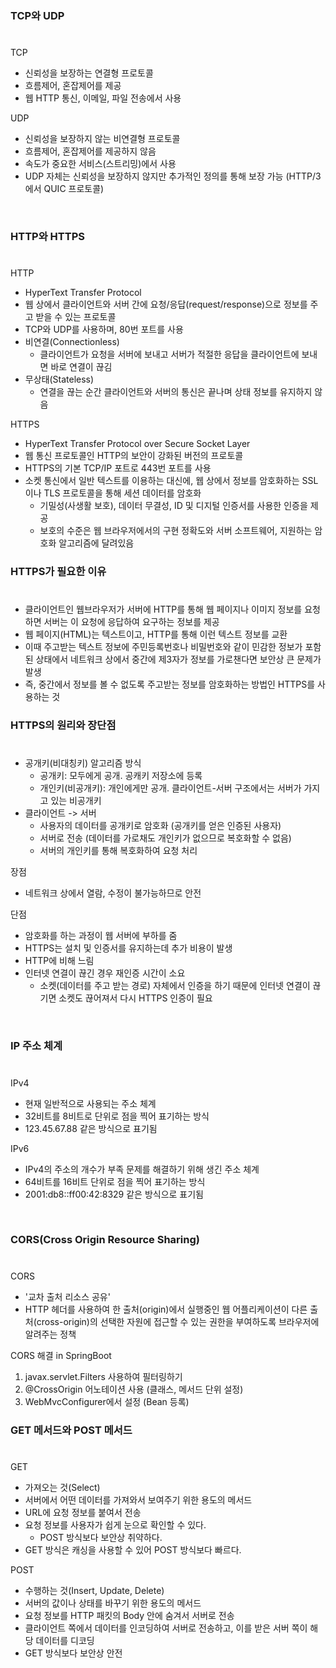 ### TCP와 UDP
#
TCP
* 신뢰성을 보장하는 연결형 프로토콜
* 흐름제어, 혼잡제어를 제공
* 웹 HTTP 통신, 이메일, 파일 전송에서 사용

UDP
* 신뢰성을 보장하지 않는 비연결형 프로토콜
* 흐름제어, 혼잡제어를 제공하지 않음
* 속도가 중요한 서비스(스트리밍)에서 사용
* UDP 자체는 신뢰성을 보장하지 않지만 추가적인 정의를 통해 보장 가능 (HTTP/3에서 QUIC 프로토콜)
  
<br>

### HTTP와 HTTPS
#
HTTP
* HyperText Transfer Protocol
* 웹 상에서 클라이언트와 서버 간에 요청/응답(request/response)으로 정보를 주고 받을 수 있는 프로토콜
* TCP와 UDP를 사용하며, 80번 포트를 사용
* 비연결(Connectionless)
  * 클라이언트가 요청을 서버에 보내고 서버가 적절한 응답을 클라이언트에 보내면 바로 연결이 끊김
* 무상태(Stateless)
  * 연결을 끊는 순간 클라이언트와 서버의 통신은 끝나며 상태 정보를 유지하지 않음


HTTPS
* HyperText Transfer Protocol over Secure Socket Layer
* 웹 통신 프로토콜인 HTTP의 보안이 강화된 버전의 프로토콜
* HTTPS의 기본 TCP/IP 포트로 443번 포트를 사용
* 소켓 통신에서 일반 텍스트를 이용하는 대신에, 웹 상에서 정보를 암호화하는 SSL이나 TLS 프로토콜을 통해 세션 데이터를 암호화
  * 기밀성(사생활 보호), 데이터 무결성, ID 및 디지털 인증서를 사용한 인증을 제공
  * 보호의 수준은 웹 브라우저에서의 구현 정확도와 서버 소프트웨어, 지원하는 암호화 알고리즘에 달려있음

### HTTPS가 필요한 이유
#
* 클라이언트인 웹브라우저가 서버에 HTTP를 통해 웹 페이지나 이미지 정보를 요청하면 서버는 이 요청에 응답하여 요구하는 정보를 제공
* 웹 페이지(HTML)는 텍스트이고, HTTP를 통해 이런 텍스트 정보를 교환
* 이때 주고받는 텍스트 정보에 주민등록번호나 비밀번호와 같이 민감한 정보가 포함된 상태에서 네트워크 상에서 중간에 제3자가 정보를 가로챈다면 보안상 큰 문제가 발생
* 즉, 중간에서 정보를 볼 수 없도록 주고받는 정보를 암호화하는 방법인 HTTPS를 사용하는 것

### HTTPS의 원리와 장단점
#
* 공개키(비대칭키) 알고리즘 방식
  * 공개키: 모두에게 공개. 공캐키 저장소에 등록
  * 개인키(비공개키): 개인에게만 공개. 클라이언트-서버 구조에서는 서버가 가지고 있는 비공개키
* 클라이언트 -> 서버
  * 사용자의 데이터를 공개키로 암호화 (공개키를 얻은 인증된 사용자)
  * 서버로 전송 (데이터를 가로채도 개인키가 없으므로 복호화할 수 없음)
  * 서버의 개인키를 통해 복호화하여 요청 처리

장점
* 네트워크 상에서 열람, 수정이 불가능하므로 안전

단점
* 암호화를 하는 과정이 웹 서버에 부하를 줌
* HTTPS는 설치 및 인증서를 유지하는데 추가 비용이 발생
* HTTP에 비해 느림
* 인터넷 연결이 끊긴 경우 재인증 시간이 소요
  * 소켓(데이터를 주고 받는 경로) 자체에서 인증을 하기 때문에 인터넷 연결이 끊기면 소켓도 끊어져서 다시 HTTPS 인증이 필요

<br>

### IP 주소 체계
#
IPv4
* 현재 일반적으로 사용되는 주소 체계
* 32비트를 8비트로 단위로 점을 찍어 표기하는 방식
* 123.45.67.88 같은 방식으로 표기됨

IPv6
* IPv4의 주소의 개수가 부족 문제를 해결하기 위해 생긴 주소 체계
* 64비트를 16비트 단위로 점을 찍어 표기하는 방식
* 2001:db8::ff00:42:8329 같은 방식으로 표기됨
  
<br>


### CORS(Cross Origin Resource Sharing)
#
CORS
* '교차 출처 리소스 공유'
* HTTP 헤더를 사용하여 한 출처(origin)에서 실행중인 웹 어플리케이션이 다른 출처(cross-origin)의 선택한 자원에 접근할 수 있는 권한을 부여하도록 브라우저에 알려주는 정책

CORS 해결 in SpringBoot
1. javax.servlet.Filters 사용하여 필터링하기
2. @CrossOrigin 어노테이션 사용 (클래스, 메서드 단위 설정)
3. WebMvcConfigurer에서 설정 (Bean 등록)


### GET 메서드와 POST 메서드
#
GET
* 가져오는 것(Select)
* 서버에서 어떤 데이터를 가져와서 보여주기 위한 용도의 메서드
* URL에 요청 정보를 붙여서 전송
* 요청 정보를 사용자가 쉽게 눈으로 확인할 수 있다.
  * POST 방식보다 보안상 취약하다.
* GET 방식은 캐싱을 사용할 수 있어 POST 방식보다 빠르다.

POST
* 수행하는 것(Insert, Update, Delete)
* 서버의 값이나 상태를 바꾸기 위한 용도의 메서드
* 요청 정보를 HTTP 패킷의 Body 안에 숨겨서 서버로 전송
* 클라이언트 쪽에서 데이터를 인코딩하여 서버로 전송하고, 이를 받은 서버 쪽이 해당 데이터를 디코딩
* GET 방식보다 보안상 안전

